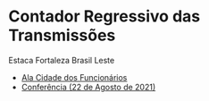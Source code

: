 # Contador Regressivo das Transmissões
Estaca Fortaleza Brasil Leste
- [Ala Cidade dos Funcionários](https://mickhill-qa.github.io/estaca-fortaleza-brasil-leste/ala-cidade-dos-funcionarios/)
- [Conferência (22 de Agosto de 2021)](#)
